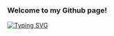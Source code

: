 ### Welcome to my Github page!

[![Typing SVG](https://readme-typing-svg.herokuapp.com?duration=4000&color=927DF7&lines=Hi+there%2C+I'm+Sophie!;I'm+a+computer+science+student;Check+out+my+work+bellow+%F0%9F%98%8A)](https://git.io/typing-svg)
